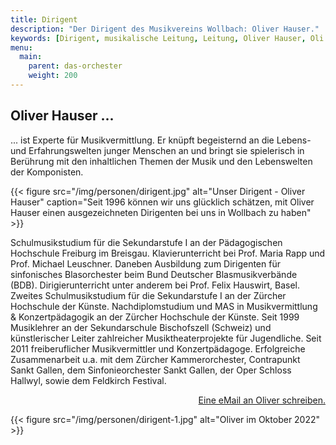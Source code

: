 ```yaml
---
title: Dirigent
description: "Der Dirigent des Musikvereins Wollbach: Oliver Hauser."
keywords: [Dirigent, musikalische Leitung, Leitung, Oliver Hauser, Oli Hauser]
menu:
  main:
    parent: das-orchester
    weight: 200
---
```


## Oliver Hauser ...

... ist Experte für Musikvermittlung. Er knüpft begeisternd an die Lebens-
und Erfahrungswelten junger Menschen an und bringt sie spielerisch in
Berührung mit den inhaltlichen Themen der Musik und den Lebenswelten der
Komponisten.

{{< figure src="/img/personen/dirigent.jpg"
           alt="Unser Dirigent - Oliver Hauser"
           caption="Seit 1996 können wir uns glücklich schätzen, mit Oliver Hauser einen ausgezeichneten Dirigenten bei uns in Wollbach zu haben" >}}

Schulmusikstudium für die Sekundarstufe I an der Pädagogischen Hochschule
Freiburg im Breisgau. Klavierunterricht bei Prof. Maria Rapp und Prof.
Michael Leuschner. Daneben Ausbildung zum Dirigenten für sinfonisches
Blasorchester beim Bund Deutscher Blasmusikverbände (BDB).
Dirigierunterricht unter anderem bei Prof. Felix Hauswirt, Basel. Zweites
Schulmusikstudium für die Sekundarstufe I an der Zürcher Hochschule der
Künste. Nachdiplomstudium und MAS in Musikvermittlung &amp;
Konzertpädagogik an der Zürcher Hochschule der Künste. Seit 1999
Musiklehrer an der Sekundarschule Bischofszell (Schweiz) und
künstlerischer Leiter zahlreicher Musiktheaterprojekte für Jugendliche.
Seit 2011 freiberuflicher Musikvermittler und Konzertpädagoge. Erfolgreiche
Zusammenarbeit u.a. mit dem Zürcher Kammerorchester, Contrapunkt Sankt
Gallen, dem Sinfonieorchester Sankt Gallen, der Oper Schloss Hallwyl, sowie
dem Feldkirch Festival.

<p style="text-align: right;">
  <a href="mailto:oliver.hauser@mv-wollbach.de" target="_blank">Eine eMail an Oliver schreiben.</a>
</p>

{{< figure src="/img/personen/dirigent-1.jpg"
alt="Oliver im Oktober 2022" >}}
